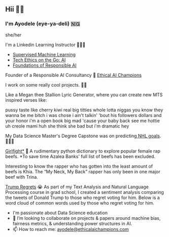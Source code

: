 ## Hii 👋🏾


### I'm Ayodele (eye-ya-deli) 🇳🇬
she/her

I'm a Linkedin Learning Instructor 👩🏾‍🏫
- [Supervised Machine Learning
](https://www.linkedin.com/learning/supervised-learning-essential-training/supervised-machine-learning-and-the-technology-boom?autoplay=true)
- [Tech Ethics on the Go: AI
](https://www.linkedin.com/learning/tech-on-the-go-ethics-in-ai/introduction-to-ethical-ai-16194406?autoplay=true)
- [Foundations of Responsible AI](https://www.linkedin.com/learning/foundations-of-responsible-ai/understanding-responsible-ai?autoplay=true&u=104)

Founder of a Responsible AI Consultancy 🚀
[Ethical AI Champions
](https://www.ethicalaichampions.com/)

I work on some really cool projects.  💅🏾

Like a Megan thee Stallion Lyric Generator, where you can create new MTS inspired verses like:

pussy taste like cherry kiwi 
real big titties whole lotta niggas you know they wanna be me
bitch i was chose i ain't talkin' 'bout his followers dollars and your honor i'm a open book 
big mad 'cause your baby back see me 
hottie uh creole mami huh she think she bad but i'm dramatic hey

My Data Science Master's Degree Capstone was on predicting[ NHL goals](https://github.com/Ayodeleohh/hockeyGoals). 🏒🥅🚨

[Girlfight*](https://github.com/Ayodeleohh/Girlfight) 🐾 A rudimentary python dictionary to explore popular female rap beefs. 
*To save time Azalea Banks' full list of beefs has been excluded.

Interesting to know the rapper who has gotten into the least amount of beefs is Khia. The “My Neck, My Back” rapper has only been in one major beef with  Trina.

[Trump Regrets](https://github.com/Ayodeleohh/Trump-Regrets) 😭 As part of my Text Analysis and Natural Language Processing course in grad school, I created a sentiment analysis comparing the tweets of Donald Trump to those who regret voting for him. Below is a word cloud of common words used by those who regret voting for him.

- I'm passionate about Data Science education
- 👯 I’m looking to collaborate on projects & papers around machine bias, fairness metrics, & understanding power structures in AI.
- 📫 How to reach me: ayodele@ethicalaichampions.com




